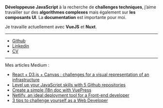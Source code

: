 __Développeuse JavaScript__ à la recherche de __challenges techniques__, j’aime travailler sur des __algorithmes complexes__ mais également sur __les composants UI__. La __documentation__ est importante pour moi.

Je travaille actuellement avec __VueJS__ et __Nuxt__.

____

- [Github](https://github.com/Assitan)
- [Linkedin](https://www.linkedin.com/in/assitank)
- <a href="assitan-kone.pdf" target="_blank">CV</a>

____

Mes articles Medium :

- [React + D3.js + Canvas : challenges for a visual representation of an infrastructure](https://medium.com/synthesio-engineering/react-d3-js-canvas-challenges-for-a-visual-representation-of-an-infrastructure-ff241a1e4cc6)
- [Level up your JavaScript skills with 5 Github repositories](https://medium.com/@assitan/level-up-your-javascript-skills-with-5-github-repo-447ee8882a9a?source=friends_link&sk=29ae791145833738a63860d5eb8a9b63)
- [Create a simple i18n doc with VuePress](https://medium.com/@assitan/create-a-simple-i18n-doc-with-vuepress-abf55a8eecd0)
- [Netlify, an ideal deployment tool for a Front-end developer](https://medium.com/@assitan/netlify-ideal-deployment-tool-for-a-front-end-developer-46220d3bbd86)
- [3 tips to challenge yourself as a Web Developer](https://medium.com/@assitan/3-tips-to-challenge-yourself-as-a-web-developer-bebef98e9154)
